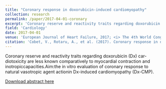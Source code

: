 ```yaml
---
title: "Coronary response in doxorubicin-induced cardiomyopathy"
collection: research
permalink: /paper/2017-04-01-coronary
excerpt: 'Coronary reserve and reactivity traits regarding doxorubicin (Dx) car-diotoxicity are less known comparatively to myocardial contraction and inotropiccapacities.Aim:the in vitro evaluation of coronary response to natural vasotropic agent actionin Dx-induced cardiomyopathy (Dx-CMP).'
field: 'Cardiology'
date: 2017-04-01
venue: 'European Journal of Heart Failure, 2017; <i> The 4th World Congress on Acute Heart Failure, Paris, France, 29 April – 2 May 2017 </i>'
citation: 'Cobet, V., Rotaru, A., et al. (2017). Coronary response in doxorubicin-induced cardiomyopathy. European Journal of Heart Failure, 19 (S1), 165.  https://doi.org/10.1002/ejhf.833'
---
```

Coronary reserve and reactivity traits regarding doxorubicin (Dx) car-diotoxicity are less known comparatively to myocardial contraction and inotropiccapacities.Aim:the in vitro evaluation of coronary response to natural vasotropic agent actionin Dx-induced cardiomyopathy (Dx-CMP).

[Download abstract here](https://repository.usmf.md/handle/20.500.12710/19645)
